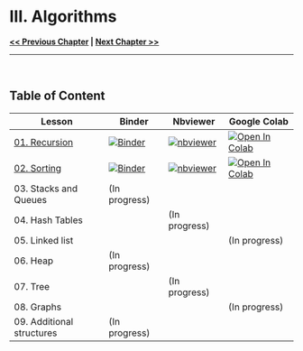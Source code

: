 # III. Algorithms

**[<< Previous Chapter](../02_Data-Structures)   |   [Next Chapter >>](../04_Exercises)**

<hr>
&nbsp;

## Table of Content

| Lesson | Binder | Nbviewer | Google Colab |
|------- | ------ | -------- | -------------|
| [01. Recursion](./01_Recursion.ipynb) | [![Binder](https://mybinder.org/badge_logo.svg)](https://mybinder.org/v2/gh/adrien-perello/Computer-Science-Crash-Course/main?filepath=03_Algorithms%2F01_Recursion.ipynb) | [![nbviewer](https://raw.githubusercontent.com/jupyter/design/master/logos/Badges/nbviewer_badge.svg)](https://nbviewer.jupyter.org/github/adrien-perello/Computer-Science-Crash-Course/blob/main/03_Algorithms/01_Recursion.ipynb) | [![Open In Colab](https://colab.research.google.com/assets/colab-badge.svg)](https://colab.research.google.com/github/adrien-perello/Computer-Science-Crash-Course/blob/main/03_Algorithms/01_Recursion.ipynb) |
| [02. Sorting](./02_Sorting.ipynb) | [![Binder](https://mybinder.org/badge_logo.svg)](https://mybinder.org/v2/gh/adrien-perello/Computer-Science-Crash-Course/main?filepath=03_Algorithms%2F02_Sorting.ipynb) | [![nbviewer](https://raw.githubusercontent.com/jupyter/design/master/logos/Badges/nbviewer_badge.svg)](https://nbviewer.jupyter.org/github/adrien-perello/Computer-Science-Crash-Course/blob/main/03_Algorithms/02_Sorting.ipynb) | [![Open In Colab](https://colab.research.google.com/assets/colab-badge.svg)](https://colab.research.google.com/github/adrien-perello/Computer-Science-Crash-Course/blob/main/03_Algorithms/02_Sorting.ipynb) |
| 03. Stacks and Queues | (In progress) | | |
| 04. Hash Tables |  | (In progress) |  |
| 05. Linked list |  |  | (In progress) | 
| 06.  Heap |  (In progress) | | |
| 07. Tree |  | (In progress) |  |
| 08. Graphs |  |  | (In progress) |
| 09. Additional structures | (In progress) |  | |
